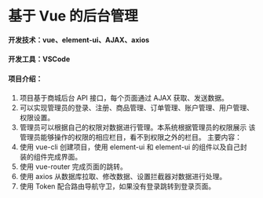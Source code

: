 # 基于 Vue 的后台管理
#### 开发技术：vue、element-ui、AJAX、axios
#### 开发工具：VSCode
#### 项目介绍：
1. 项目基于商城后台 API 接口，每个页面通过 AJAX 获取、发送数据。
2. 可以实现管理员的登录、注册、商品管理、订单管理、账户管理、用户管理、
权限设置。
3. 管理员可以根据自己的权限对数据进行管理。本系统根据管理员的权限展示
该管理员能够操作的权限的相应栏目，看不到权限之外的栏目。
主要内容：
1. 使用 vue-cli 创建项目，使用 element-ui 和 element-ui 的组件以及自己封
装的组件完成界面。
2. 使用 vue-router 完成页面的跳转。
3. 使用 axios 从数据库拉取、修改数据、设置拦截器对数据进行处理。
4. 使用 Token 配合路由导航守卫，如果没有登录跳转到登录页面。
